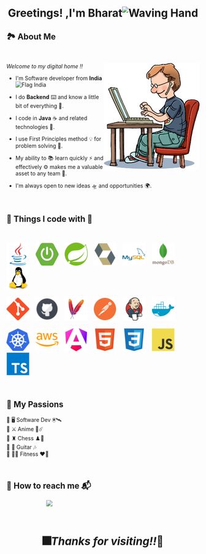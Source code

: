 <h1 align="center">Greetings! ,I'm Bharat<img src="https://raw.githubusercontent.com/Tarikul-Islam-Anik/Animated-Fluent-Emojis/master/Emojis/Hand%20gestures/Waving%20Hand.png" alt="Waving Hand" width="38" height="38" /> </h1> 





## 🏞 About Me


<br/>
<p><i>Welcome to my digital home !!</i>
 <img align='right' src="https://raw.githubusercontent.com/B-Bharat-7/B-Bharat-7/main/assets/clipart2415480.png" width="250"/>

 
- I'm Software developer from  <b>India</b><img src="https://raw.githubusercontent.com/Tarikul-Islam-Anik/Telegram-Animated-Emojis/main/Flags/Flag%20India.webp" alt="Flag India" width="45" height="45" />

- I do <b>Backend</b> ⌨️ and know a little bit of everything 🌠.

- I code in <b>Java</b> ☕ and related technologies 🤖.

- I use First Principles method 💡 for problem solving 🧩.

- My ability to 📚 learn quickly ⚡️ and effectively ⚙️ makes me a valuable asset to any team 🤝.

- I'm always open to new ideas 🛸 and opportunities 🌍.


<br>

<h2>🏰 Things I code with 🎨</h2>



<br>


 <img  src="https://raw.githubusercontent.com/devicons/devicon/master/icons/java/java-original.svg" alt="java" width="60" height="60" /> &nbsp;&nbsp;
  <img  src="https://raw.githubusercontent.com/B-Bharat-7/B-Bharat-7/main/assets/spring-boot.png" alt="spring-boot" width="60" height="60"/>  &nbsp;&nbsp;
  <img  src="https://raw.githubusercontent.com/devicons/devicon/master/icons/spring/spring-original.svg" alt="spring" width="60" height="60"/>  &nbsp;&nbsp;
 <img  src="https://raw.githubusercontent.com/devicons/devicon/master/icons/hibernate/hibernate-original.svg" alt="hibernate" width="60" height="60"/>  &nbsp;&nbsp;
    <img  src="https://raw.githubusercontent.com/devicons/devicon/master/icons/mysql/mysql-original-wordmark.svg" alt="mysql" width="60" height="60"/>  &nbsp;&nbsp;
     <img  src="https://raw.githubusercontent.com/devicons/devicon/master/icons/mongodb/mongodb-original-wordmark.svg" alt="mongodb" width="60" height="60"/>  &nbsp;&nbsp;
      <img  src="https://raw.githubusercontent.com/devicons/devicon/master/icons/linux/linux-original.svg" alt="linux" width="60" height="60"/>  &nbsp;&nbsp;<br><br>
       <img  src="https://raw.githubusercontent.com/devicons/devicon/master/icons/git/git-original.svg" alt="git" width="60" height="60"/>  &nbsp;&nbsp;
        <img  src="https://raw.githubusercontent.com/B-Bharat-7/B-Bharat-7/main/assets/github.svg" alt="github" width="60" height="60"/>  &nbsp;&nbsp;
          <img  src="https://raw.githubusercontent.com/devicons/devicon/master/icons/maven/maven-original.svg" alt="maven" width="60" height="60"/>  &nbsp;&nbsp;
         <img  src="https://raw.githubusercontent.com/devicons/devicon/master/icons/postman/postman-original.svg" alt="postman" width="60" height="60"/>  &nbsp;&nbsp;
            <img  src="https://raw.githubusercontent.com/devicons/devicon/master/icons/jenkins/jenkins-original.svg" alt="jenkins" width="60" height="60"/>  &nbsp;&nbsp;
             <img  src="https://raw.githubusercontent.com/devicons/devicon/master/icons/docker/docker-plain.svg" alt="docker" width="60" height="60"/> &nbsp;&nbsp; <br> <br> 
              <img  src="https://raw.githubusercontent.com/devicons/devicon/master/icons/kubernetes/kubernetes-original.svg" alt="kubernetes" width="60" height="60"/>  &nbsp;&nbsp;
               <img  src="https://raw.githubusercontent.com/devicons/devicon/master/icons/amazonwebservices/amazonwebservices-plain-wordmark.svg" alt="aws" width="60" height="60"/>  &nbsp;&nbsp;
                <img  src="https://raw.githubusercontent.com/devicons/devicon/master/icons/angular/angular-original.svg" alt="angular" width="60" height="60"/>  &nbsp;&nbsp;
                 <img  src="https://raw.githubusercontent.com/devicons/devicon/master/icons/html5/html5-original.svg" alt="html5" width="60" height="60"/>  &nbsp;&nbsp;
                  <img  src="https://raw.githubusercontent.com/devicons/devicon/master/icons/css3/css3-original.svg" alt="css3" width="60" height="60"/>  &nbsp;&nbsp;
                      <img  src="https://raw.githubusercontent.com/devicons/devicon/master/icons/javascript/javascript-original.svg" alt="javascript" width="60" height="60"/>  &nbsp;&nbsp;
                  <img  src="https://raw.githubusercontent.com/devicons/devicon/master/icons/typescript/typescript-original.svg" alt="typescript" width="60" height="60"/>  &nbsp;&nbsp;
  

 <br>

    

 
## 🧡 My Passions


🔸 🖥️ Software Dev 🖲🛰<br>
🔹 ⚔️ Anime 🥷☄️<br>
🔸 ♜ Chess ♟️👑<br>
🔹 🎸 Guitar 🎶<br>
🔸 🏋️‍♀️ Fitness ❤️‍🔥<br>

  </p>
<br />

 

<h2>📱 How to reach me 📬</h2>


 <div>
 
 
  <p> 

 &emsp; &emsp; &emsp; &emsp; &emsp; &emsp;<a href="mailto:bharat.software.dev@gmail.com" target="_blank"><img height="35" src="https://th.bing.com/th/id/OIP.9sT4UWsRfFiy6vPydv3_-QHaHO?pid=ImgDet&rs=1"></a>
  </p>
</div>
<br>

<h1 align='center'>🎆<i>Thanks for visiting!!</i>🎉</h1>



